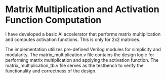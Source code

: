 # Matrix Multiplication and Activation Function Computation
I have developed a basic AI accelerator that performs matrix multiplication and computes activation functions. This is only for 2x2 matrices.

The implementation utilizes pre-defined Verilog modules for simplicity and modularity. The matrix_multiplication.v file contains the design logic for performing matrix multiplication and applying the activation function. The matrix_multiplication_tb.v file serves as the testbench to verify the functionality and correctness of the design.

